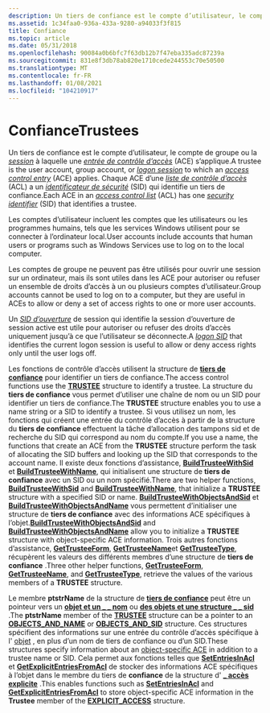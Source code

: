 ```yaml
---
description: Un tiers de confiance est le compte d’utilisateur, le compte de groupe ou la session à laquelle une entrée de contrôle d’accès (ACE) s’applique. Chaque ACE d’une liste de contrôle d’accès (ACL) a un identificateur de sécurité (SID) qui identifie un tiers de confiance.
ms.assetid: 1c34faa0-936a-433a-9280-a94033f3f815
title: Confiance
ms.topic: article
ms.date: 05/31/2018
ms.openlocfilehash: 90084a0b6bfc7f63db12b7f47eba335adc87239a
ms.sourcegitcommit: 831e8f3db78ab820e1710cede244553c70e50500
ms.translationtype: MT
ms.contentlocale: fr-FR
ms.lasthandoff: 01/08/2021
ms.locfileid: "104210917"
---
```

# <a name="trustees"></a><span data-ttu-id="93bae-104">Confiance</span><span class="sxs-lookup"><span data-stu-id="93bae-104">Trustees</span></span>

<span data-ttu-id="93bae-105">Un tiers de confiance est le compte d’utilisateur, le compte de groupe ou la [*session*](/windows/desktop/SecGloss/l-gly) à laquelle une [*entrée de contrôle d’accès*](/windows/desktop/SecGloss/a-gly) (ACE) s’applique.</span><span class="sxs-lookup"><span data-stu-id="93bae-105">A trustee is the user account, group account, or [*logon session*](/windows/desktop/SecGloss/l-gly) to which an [*access control entry*](/windows/desktop/SecGloss/a-gly) (ACE) applies.</span></span> <span data-ttu-id="93bae-106">Chaque ACE d’une [*liste de contrôle d’accès*](/windows/desktop/SecGloss/a-gly) (ACL) a un [*identificateur de sécurité*](/windows/desktop/SecGloss/s-gly) (SID) qui identifie un tiers de confiance.</span><span class="sxs-lookup"><span data-stu-id="93bae-106">Each ACE in an [*access control list*](/windows/desktop/SecGloss/a-gly) (ACL) has one [*security identifier*](/windows/desktop/SecGloss/s-gly) (SID) that identifies a trustee.</span></span>

<span data-ttu-id="93bae-107">Les comptes d’utilisateur incluent les comptes que les utilisateurs ou les programmes humains, tels que les services Windows utilisent pour se connecter à l’ordinateur local.</span><span class="sxs-lookup"><span data-stu-id="93bae-107">User accounts include accounts that human users or programs such as Windows Services use to log on to the local computer.</span></span>

<span data-ttu-id="93bae-108">Les comptes de groupe ne peuvent pas être utilisés pour ouvrir une session sur un ordinateur, mais ils sont utiles dans les ACE pour autoriser ou refuser un ensemble de droits d’accès à un ou plusieurs comptes d’utilisateur.</span><span class="sxs-lookup"><span data-stu-id="93bae-108">Group accounts cannot be used to log on to a computer, but they are useful in ACEs to allow or deny a set of access rights to one or more user accounts.</span></span>

<span data-ttu-id="93bae-109">Un [*SID d’ouverture*](/windows/desktop/SecGloss/l-gly) de session qui identifie la session d’ouverture de session active est utile pour autoriser ou refuser des droits d’accès uniquement jusqu’à ce que l’utilisateur se déconnecte.</span><span class="sxs-lookup"><span data-stu-id="93bae-109">A [*logon SID*](/windows/desktop/SecGloss/l-gly) that identifies the current logon session is useful to allow or deny access rights only until the user logs off.</span></span>

<span data-ttu-id="93bae-110">Les fonctions de contrôle d’accès utilisent la structure de [**tiers de confiance**](/windows/desktop/api/AccCtrl/ns-accctrl-trustee_a) pour identifier un tiers de confiance.</span><span class="sxs-lookup"><span data-stu-id="93bae-110">The access control functions use the [**TRUSTEE**](/windows/desktop/api/AccCtrl/ns-accctrl-trustee_a) structure to identify a trustee.</span></span> <span data-ttu-id="93bae-111">La structure du **tiers de confiance** vous permet d’utiliser une chaîne de nom ou un SID pour identifier un tiers de confiance.</span><span class="sxs-lookup"><span data-stu-id="93bae-111">The **TRUSTEE** structure enables you to use a name string or a SID to identify a trustee.</span></span> <span data-ttu-id="93bae-112">Si vous utilisez un nom, les fonctions qui créent une entrée du contrôle d’accès à partir de la structure du **tiers de confiance** effectuent la tâche d’allocation des tampons sid et de recherche du SID qui correspond au nom du compte.</span><span class="sxs-lookup"><span data-stu-id="93bae-112">If you use a name, the functions that create an ACE from the **TRUSTEE** structure perform the task of allocating the SID buffers and looking up the SID that corresponds to the account name.</span></span> <span data-ttu-id="93bae-113">Il existe deux fonctions d’assistance, [**BuildTrusteeWithSid**](/windows/desktop/api/Aclapi/nf-aclapi-buildtrusteewithsida) et [**BuildTrusteeWithName**](/windows/desktop/api/Aclapi/nf-aclapi-buildtrusteewithnamea), qui initialisent une structure de **tiers de confiance** avec un SID ou un nom spécifié.</span><span class="sxs-lookup"><span data-stu-id="93bae-113">There are two helper functions, [**BuildTrusteeWithSid**](/windows/desktop/api/Aclapi/nf-aclapi-buildtrusteewithsida) and [**BuildTrusteeWithName**](/windows/desktop/api/Aclapi/nf-aclapi-buildtrusteewithnamea), that initialize a **TRUSTEE** structure with a specified SID or name.</span></span> <span data-ttu-id="93bae-114">[**BuildTrusteeWithObjectsAndSid**](/windows/desktop/api/Aclapi/nf-aclapi-buildtrusteewithobjectsandsida) et [**BuildTrusteeWithObjectsAndName**](/windows/desktop/api/Aclapi/nf-aclapi-buildtrusteewithobjectsandnamea) vous permettent d’initialiser une structure de **tiers de confiance** avec des informations ACE spécifiques à l’objet.</span><span class="sxs-lookup"><span data-stu-id="93bae-114">[**BuildTrusteeWithObjectsAndSid**](/windows/desktop/api/Aclapi/nf-aclapi-buildtrusteewithobjectsandsida) and [**BuildTrusteeWithObjectsAndName**](/windows/desktop/api/Aclapi/nf-aclapi-buildtrusteewithobjectsandnamea) allow you to initialize a **TRUSTEE** structure with object-specific ACE information.</span></span> <span data-ttu-id="93bae-115">Trois autres fonctions d’assistance, [**GetTrusteeForm**](/windows/desktop/api/Aclapi/nf-aclapi-gettrusteeforma), [**GetTrusteeName**](/windows/desktop/api/Aclapi/nf-aclapi-gettrusteenamea)et [**GetTrusteeType**](/windows/desktop/api/Aclapi/nf-aclapi-gettrusteetypea), récupèrent les valeurs des différents membres d’une structure de **tiers de confiance** .</span><span class="sxs-lookup"><span data-stu-id="93bae-115">Three other helper functions, [**GetTrusteeForm**](/windows/desktop/api/Aclapi/nf-aclapi-gettrusteeforma), [**GetTrusteeName**](/windows/desktop/api/Aclapi/nf-aclapi-gettrusteenamea), and [**GetTrusteeType**](/windows/desktop/api/Aclapi/nf-aclapi-gettrusteetypea), retrieve the values of the various members of a **TRUSTEE** structure.</span></span>

<span data-ttu-id="93bae-116">Le membre **ptstrName** de la structure de [**tiers de confiance**](/windows/desktop/api/AccCtrl/ns-accctrl-trustee_a) peut être un pointeur vers un [**objet et un \_ \_ nom**](/windows/desktop/api/AccCtrl/ns-accctrl-objects_and_name_a) ou [**des objets et une structure \_ \_ sid**](/windows/desktop/api/AccCtrl/ns-accctrl-objects_and_sid) .</span><span class="sxs-lookup"><span data-stu-id="93bae-116">The **ptstrName** member of the [**TRUSTEE**](/windows/desktop/api/AccCtrl/ns-accctrl-trustee_a) structure can be a pointer to an [**OBJECTS\_AND\_NAME**](/windows/desktop/api/AccCtrl/ns-accctrl-objects_and_name_a) or [**OBJECTS\_AND\_SID**](/windows/desktop/api/AccCtrl/ns-accctrl-objects_and_sid) structure.</span></span> <span data-ttu-id="93bae-117">Ces structures spécifient des informations sur une entrée du contrôle d’accès spécifique à l' [objet](object-specific-aces.md) , en plus d’un nom de tiers de confiance ou d’un SID.</span><span class="sxs-lookup"><span data-stu-id="93bae-117">These structures specify information about an [object-specific ACE](object-specific-aces.md) in addition to a trustee name or SID.</span></span> <span data-ttu-id="93bae-118">Cela permet aux fonctions telles que [**SetEntriesInAcl**](/windows/desktop/api/Aclapi/nf-aclapi-setentriesinacla) et [**GetExplicitEntriesFromAcl**](/windows/desktop/api/Aclapi/nf-aclapi-getexplicitentriesfromacla) de stocker des informations ACE spécifiques à l’objet dans le membre du tiers de **confiance** de la structure d' [**\_ accès explicite**](/windows/desktop/api/AccCtrl/ns-accctrl-explicit_access_a) .</span><span class="sxs-lookup"><span data-stu-id="93bae-118">This enables functions such as [**SetEntriesInAcl**](/windows/desktop/api/Aclapi/nf-aclapi-setentriesinacla) and [**GetExplicitEntriesFromAcl**](/windows/desktop/api/Aclapi/nf-aclapi-getexplicitentriesfromacla) to store object-specific ACE information in the **Trustee** member of the [**EXPLICIT\_ACCESS**](/windows/desktop/api/AccCtrl/ns-accctrl-explicit_access_a) structure.</span></span>

 

 
